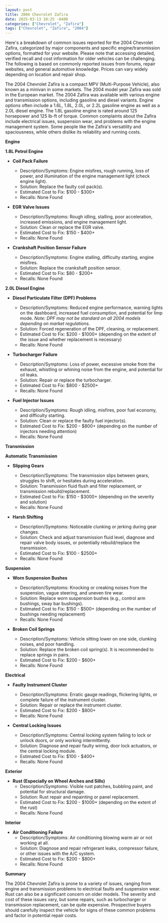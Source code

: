 ```yaml
---
layout: post
title: 2004 Chevrolet Zafira
date: 2025-03-13 10:25 -0400
categories: ["Chevrolet", "Zafira"]
tags: ["Chevrolet", "Zafira", "2004"]
---
```

Here's a breakdown of common issues reported for the 2004 Chevrolet Zafira, categorized by major components and specific engine/transmission options, formatted for your website. Please note that accessing detailed, verified recall and cost information for older vehicles can be challenging. The following is based on commonly reported issues from forums, repair websites, and general automotive knowledge. Prices can vary widely depending on location and repair shop.

The 2004 Chevrolet Zafira is a compact MPV (Multi-Purpose Vehicle), also known as a minivan in some markets. The 2004 model year Zafira was sold in the European market. The 2004 Zafira was available with various engine and transmission options, including gasoline and diesel variants. Engine options often include a 1.6L, 1.8L, 2.0L, or 2.2L gasoline engine as well as a 2.0L diesel engine. The 1.8L gasoline engine is rated around 125 horsepower and 125 lb-ft of torque. Common complaints about the Zafira include electrical issues, suspension wear, and problems with the engine management system. Some people like the Zafira's versatility and spaciousness, while others dislike its reliability and running costs.

**Engine**

**1.8L Petrol Engine**

*   **Coil Pack Failure**
    *   Description/Symptoms: Engine misfires, rough running, loss of power, and illumination of the engine management light (check engine light).
    *   Solution: Replace the faulty coil pack(s).
    *   Estimated Cost to Fix: $100 - $300+
    *   Recalls: None Found

*   **EGR Valve Issues**
    *   Description/Symptoms: Rough idling, stalling, poor acceleration, increased emissions, and engine management light.
    *   Solution: Clean or replace the EGR valve.
    *   Estimated Cost to Fix: $150 - $400+
    *   Recalls: None Found

*   **Crankshaft Position Sensor Failure**
    *   Description/Symptoms: Engine stalling, difficulty starting, engine misfires.
    *   Solution: Replace the crankshaft position sensor.
    *   Estimated Cost to Fix: $80 - $200+
    *   Recalls: None Found

**2.0L Diesel Engine**

*   **Diesel Particulate Filter (DPF) Problems**
    *   Description/Symptoms: Reduced engine performance, warning lights on the dashboard, increased fuel consumption, and potential for limp mode. *Note: DPF may not be standard on all 2004 models depending on market regulations.*
    *   Solution: Forced regeneration of the DPF, cleaning, or replacement.
    *   Estimated Cost to Fix: $200 - $1000+ (depending on the extent of the issue and whether replacement is necessary)
    *   Recalls: None Found

*   **Turbocharger Failure**
    *   Description/Symptoms: Loss of power, excessive smoke from the exhaust, whistling or whining noise from the engine, and potential for oil leaks.
    *   Solution: Repair or replace the turbocharger.
    *   Estimated Cost to Fix: $800 - $2500+
    *   Recalls: None Found

*   **Fuel Injector Issues**
    *   Description/Symptoms: Rough idling, misfires, poor fuel economy, and difficulty starting.
    *   Solution: Clean or replace the faulty fuel injector(s).
    *   Estimated Cost to Fix: $200 - $800+ (depending on the number of injectors needing attention)
    *   Recalls: None Found

**Transmission**

**Automatic Transmission**

*   **Slipping Gears**
    *   Description/Symptoms: The transmission slips between gears, struggles to shift, or hesitates during acceleration.
    *   Solution: Transmission fluid flush and filter replacement, or transmission rebuild/replacement.
    *   Estimated Cost to Fix: $150 - $3000+ (depending on the severity and solution)
    *   Recalls: None Found

*   **Harsh Shifting**
    *   Description/Symptoms: Noticeable clunking or jerking during gear changes.
    *   Solution: Check and adjust transmission fluid level, diagnose and repair valve body issues, or potentially rebuild/replace the transmission.
    *   Estimated Cost to Fix: $100 - $2500+
    *   Recalls: None Found

**Suspension**

*   **Worn Suspension Bushes**
    *   Description/Symptoms: Knocking or creaking noises from the suspension, vague steering, and uneven tire wear.
    *   Solution: Replace worn suspension bushes (e.g., control arm bushings, sway bar bushings).
    *   Estimated Cost to Fix: $150 - $500+ (depending on the number of bushings needing replacement)
    *   Recalls: None Found

*   **Broken Coil Springs**
    *   Description/Symptoms: Vehicle sitting lower on one side, clunking noises, and poor handling.
    *   Solution: Replace the broken coil spring(s). It is recommended to replace springs in pairs.
    *   Estimated Cost to Fix: $200 - $600+
    *   Recalls: None Found

**Electrical**

*   **Faulty Instrument Cluster**
    *   Description/Symptoms: Erratic gauge readings, flickering lights, or complete failure of the instrument cluster.
    *   Solution: Repair or replace the instrument cluster.
    *   Estimated Cost to Fix: $200 - $800+
    *   Recalls: None Found

*   **Central Locking Issues**
    *   Description/Symptoms: Central locking system failing to lock or unlock doors, or only working intermittently.
    *   Solution: Diagnose and repair faulty wiring, door lock actuators, or the central locking module.
    *   Estimated Cost to Fix: $100 - $400+
    *   Recalls: None Found

**Exterior**

*   **Rust (Especially on Wheel Arches and Sills)**
    *   Description/Symptoms: Visible rust patches, bubbling paint, and potential for structural damage.
    *   Solution: Rust repair and repainting or panel replacement.
    *   Estimated Cost to Fix: $200 - $1000+ (depending on the extent of the rust)
    *   Recalls: None Found

**Interior**

*   **Air Conditioning Failure**
    *   Description/Symptoms: Air conditioning blowing warm air or not working at all.
    *   Solution: Diagnose and repair refrigerant leaks, compressor failure, or other issues with the A/C system.
    *   Estimated Cost to Fix: $200 - $800+
    *   Recalls: None Found

**Summary**

The 2004 Chevrolet Zafira is prone to a variety of issues, ranging from engine and transmission problems to electrical faults and suspension wear. Rust can also be a significant concern on older models. The severity and cost of these issues vary, but some repairs, such as turbocharger or transmission replacement, can be quite expensive. Prospective buyers should carefully inspect the vehicle for signs of these common problems and factor in potential repair costs.

